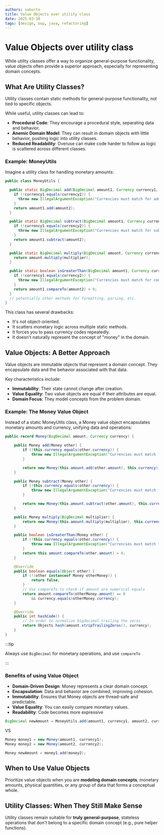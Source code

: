 ```yaml
---
authors: saburto
title: Value Objects over utility class
date: 2025-03-30
tags: [design, oop, java, refactoring]
---
```


# Value Objects over utility class

While utility classes offer a way to organize general-purpose functionality, value objects often provide a superior approach, especially for representing domain concepts.

<!-- truncate -->

## What Are Utility Classes?

Utility classes contain static methods for general-purpose functionality, not tied to specific objects.

While useful, utility classes can lead to:

- **Procedural Code**: They encourage a procedural style, separating data and behavior.
- **Anemic Domain Model**: They can result in domain objects with little behavior, pushing logic into utility classes.
- **Reduced Readability**: Overuse can make code harder to follow as logic is scattered across different classes.

### Example: MoneyUtils

Imagine a utility class for handling monetary amounts:

```java title="Using Utility class"
public class MoneyUtils {

  public static BigDecimal add(BigDecimal amount1, Currency currency1, BigDecimal amount2, Currency currency2) {
    if (!currency1.equals(currency2)) {
      throw new IllegalArgumentException("Currencies must match for addition");
    }
    return amount1.add(amount2);
  }

  public static BigDecimal subtract(BigDecimal amount1, Currency currency1, BigDecimal amount2, Currency currency2) {
    if (!currency1.equals(currency2)) {
      throw new IllegalArgumentException("Currencies must match for subtraction");
    }
    return amount1.subtract(amount2);
  }

  public static BigDecimal multiply(BigDecimal amount, Currency currency, BigDecimal multiplier) {
    return amount.multiply(multiplier);
  }

  public static boolean isGreaterThan(BigDecimal amount1, Currency currency1, BigDecimal amount2, Currency currency2) {
    if (!currency1.equals(currency2)) {
      throw new IllegalArgumentException("Currencies must match for comparison");
    }
    return amount1.compareTo(amount2) > 0;
  }
  // potentially other methods for formatting, parsing, etc.
}
```

This class has several drawbacks:

- It's not object-oriented.
- It scatters monetary logic across multiple static methods.
- It forces you to pass currency codes repeatedly.
- It doesn't naturally represent the concept of "money" in the domain.

## Value Objects: A Better Approach

Value objects are immutable objects that represent a domain concept. They encapsulate data and the behavior associated with that data.

Key characteristics include:

- **Immutability**: Their state cannot change after creation.
- **Value Equality**: Two value objects are equal if their attributes are equal.
- **Domain Focus**: They model concepts from the problem domain.

### Example: The Money Value Object

Instead of a static MoneyUtils class, a Money value object encapsulates monetary amounts and currency, unifying data and operations:

```java title="Using Value Object"
public record Money(BigDecimal amount, Currency currency) {

    public Money add(Money other) {
        if (!this.currency.equals(other.currency)) {
            throw new IllegalArgumentException("Currencies must match for addition");
        }

        return new Money(this.amount.add(other.amount), this.currency);
    }

    public Money subtract(Money other) {
        if (!this.currency.equals(other.currency)) {
            throw new IllegalArgumentException("Currencies must match for subtraction");
        }

        return new Money(this.amount.subtract(other.amount), this.currency);
    }

    public Money multiply(BigDecimal multiplier) {
        return new Money(this.amount.multiply(multiplier), this.currency);
    }

    public boolean isGreaterThan(Money other) {
        if (!this.currency.equals(other.currency)) {
            throw new IllegalArgumentException("Currencies must match for comparison");
        }
        return this.amount.compareTo(other.amount) > 0;
    }

    @Override
    public boolean equals(Object other) {
        if (!(other instanceof Money otherMoney)) {
            return false;
        }
        // Use compareTo to check if amount are numerical equals
        return amount.compareTo(otherMoney.amount) == 0
            && currency.equals(otherMoney.currency);
    }

    @Override
    public int hashCode() {
        // In order to normalize bigdecimal trailing the zeros
        return Objects.hash(amount.stripTrailingZeros(), currency);
    }
}
```

:::tip

Always use `BigDecimal` for monetary operations, and use `compareTo`

:::

### Benefits of using Value Object

- **Domain-Driven Design**: Money represents a clear domain concept.
- **Encapsulation**: Data and behavior are combined, improving cohesion.
- **Immutability**: Ensures that Money objects are thread-safe and predictable.
- **Value Equality**: You can easily compare monetary values.
- **Readability**: Code becomes more expressive

```java showlang:false
BigDecimal newAmount = MoneyUtils.add(amount1, currency1, amount2, currency2);
```

VS

```java showlang:false
Money money1 = new Money(amount1, currency1);
Money money2 = new Money(amount2, currency2);

Money newAmount = money1.add(money2);
```

## When to Use Value Objects

Prioritize value objects when you are **modeling domain concepts**, monetary amounts, physical quantities, or any group of data that forms a conceptual whole.

## Utility Classes: When They Still Make Sense

Utility classes remain suitable for **truly general-purpose**, stateless operations that don't belong to a specific domain concept (e.g., pure helper functions).
